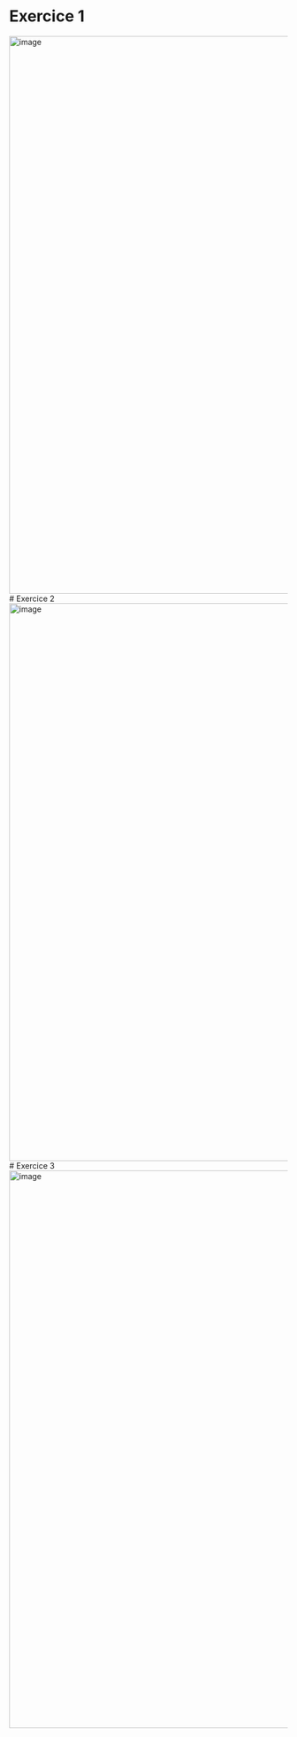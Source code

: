# Exercice 1
<img width="1920" height="1008" alt="image" src="https://github.com/user-attachments/assets/d1ae7e7d-6bd0-4389-aa35-52d0b827f737" />
# Exercice 2
<img width="1920" height="1008" alt="image" src="https://github.com/user-attachments/assets/2c458311-ebbc-4a7f-b661-d9ff7c883a03" />
# Exercice 3
<img width="1920" height="1008" alt="image" src="https://github.com/user-attachments/assets/8a3e7253-25ce-4f43-b8f1-d6e09c2201e2" />


